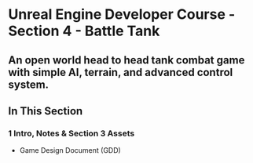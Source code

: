 # Unreal Engine Developer Course - Section 4 - Battle Tank

An open world head to head tank combat game with simple AI, terrain, and advanced control system.
------
## In This Section

### 1 Intro, Notes & Section 3 Assets ###

*  Game Design Document (GDD)
